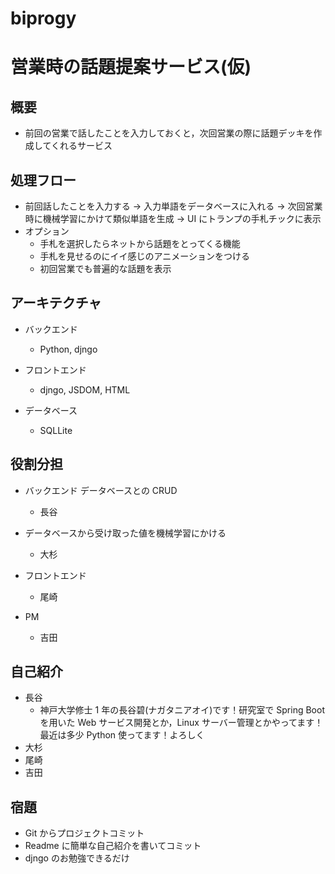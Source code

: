 # biprogy

# 営業時の話題提案サービス(仮)

## 概要

- 前回の営業で話したことを入力しておくと，次回営業の際に話題デッキを作成してくれるサービス

## 処理フロー

- 前回話したことを入力する -> 入力単語をデータベースに入れる -> 次回営業時に機械学習にかけて類似単語を生成 -> UI にトランプの手札チックに表示
- オプション
  - 手札を選択したらネットから話題をとってくる機能
  - 手札を見せるのにイイ感じのアニメーションをつける
  - 初回営業でも普遍的な話題を表示

## アーキテクチャ

- バックエンド

  - Python, djngo

- フロントエンド

  - djngo, JSDOM, HTML

- データベース
  - SQLLite

## 役割分担

- バックエンド データベースとの CRUD

  - 長谷

- データベースから受け取った値を機械学習にかける

  - 大杉

- フロントエンド

  - 尾崎

- PM
  - 吉田

## 自己紹介

- 長谷
  - 神戸大学修士 1 年の長谷碧(ナガタニアオイ)です！研究室で Spring Boot を用いた Web サービス開発とか，Linux サーバー管理とかやってます！最近は多少 Python 使ってます！よろしく
- 大杉
- 尾崎
- 吉田

## 宿題

- Git からプロジェクトコミット
- Readme に簡単な自己紹介を書いてコミット
- djngo のお勉強できるだけ
